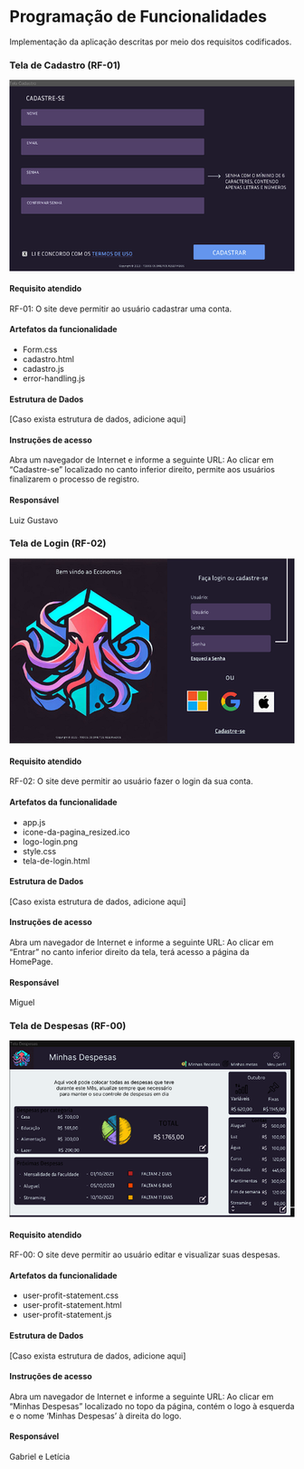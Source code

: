 # Programação de Funcionalidades

Implementação da aplicação descritas por meio dos requisitos codificados. 

### Tela de Cadastro (RF-01)

<div style="text-align:left;">
  <img src="img/prototype/signup.png" alt="signup image" style="max-width:100%; height:auto;">
</div>

#### Requisito atendido

RF-01: O site deve permitir ao usuário cadastrar uma conta.


#### Artefatos da funcionalidade

* Form.css
* cadastro.html
* cadastro.js
* error-handling.js 


#### Estrutura de Dados

[Caso exista estrutura de dados, adicione aqui]


#### Instruções de acesso

Abra um navegador de Internet e informe a seguinte URL:
Ao clicar em “Cadastre-se” localizado no canto inferior direito, permite aos usuários finalizarem o processo de registro.


#### Responsável

Luiz Gustavo


### Tela de Login (RF-02)

<div style="text-align:left;">
  <img src="img/prototype/login.png" alt="login image" style="max-width:100%; height:auto;">
</div>



#### Requisito atendido

RF-02: O site deve permitir ao usuário fazer o login da sua conta.


#### Artefatos da funcionalidade

* app.js
* icone-da-pagina_resized.ico
* logo-login.png
* style.css
* tela-de-login.html



#### Estrutura de Dados

[Caso exista estrutura de dados, adicione aqui]


#### Instruções de acesso

Abra um navegador de Internet e informe a seguinte URL:
Ao clicar em “Entrar” no canto inferior direito da tela, terá acesso a página da HomePage.


#### Responsável

Miguel



### Tela de Despesas (RF-00)

<div style="text-align:left;">
  <img src="img/prototype/loss-statement.png" alt="loss statement image" style="max-width:100%; height:auto;">
</div>


#### Requisito atendido

RF-00: O site deve permitir ao usuário editar e visualizar suas despesas.


#### Artefatos da funcionalidade

* user-profit-statement.css
* user-profit-statement.html
* user-profit-statement.js 


#### Estrutura de Dados

[Caso exista estrutura de dados, adicione aqui]


#### Instruções de acesso

Abra um navegador de Internet e informe a seguinte URL:
Ao clicar em “Minhas Despesas” localizado no topo da página, contém o logo à esquerda e o nome ‘Minhas Despesas’ à direita do logo. 

#### Responsável

Gabriel e Letícia 







